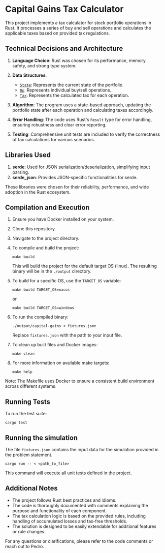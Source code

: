 # Capital Gains Tax Calculator

This project implements a tax calculator for stock portfolio operations in Rust. It processes a series of buy and sell operations and calculates the applicable taxes based on provided tax regulations.

## Technical Decisions and Architecture

1. **Language Choice**: Rust was chosen for its performance, memory safety, and strong type system.

2. **Data Structures**: 
   - [`State`](src/simulation.rs): Represents the current state of the portfolio.
   - [`Op`](src/simulation.rs): Represents individual buy/sell operations.
   - [`Tax`](src/simulation.rs): Represents the calculated tax for each operation.

3. **Algorithm**: The program uses a state-based approach, updating the portfolio state after each operation and calculating taxes accordingly.

4. **Error Handling**: The code uses Rust's `Result` type for error handling, ensuring robustness and clear error reporting.

5. **Testing**: Comprehensive unit tests are included to verify the correctness of tax calculations for various scenarios.

## Libraries Used

1. **serde**: Used for JSON serialization/deserialization, simplifying input parsing.
2. **serde_json**: Provides JSON-specific functionalities for serde.

These libraries were chosen for their reliability, performance, and wide adoption in the Rust ecosystem.

## Compilation and Execution

1. Ensure you have Docker installed on your system.
2. Clone this repository.
3. Navigate to the project directory.
4. To compile and build the project:

   ```
   make build
   ```

   This will build the project for the default target OS (linux). The resulting binary will be in the `./output` directory.

5. To build for a specific OS, use the `TARGET_OS` variable:

   ```
   make build TARGET_OS=macos
   ```

   or

   ```
   make build TARGET_OS=windows
   ```

6. To run the compiled binary:

   ```
   ./output/capital-gains < fixtures.json
   ```

   Replace `fixtures.json` with the path to your input file.

7. To clean up built files and Docker images:

   ```
   make clean
   ```

8. For more information on available make targets:

   ```
   make help
   ```

Note: The Makefile uses Docker to ensure a consistent build environment across different systems.

## Running Tests

To run the test suite:

```
cargo test
```

## Running the simulation

The file `fixtures.json` contains the input data for the simulation provided in the problem statement.

```
cargo run -- < <path_to_file>
```

This command will execute all unit tests defined in the project.


## Additional Notes

- The project follows Rust best practices and idioms.
- The code is thoroughly documented with comments explaining the purpose and functionality of each component.
- The tax calculation logic is based on the provided rules, including handling of accumulated losses and tax-free thresholds.
- The solution is designed to be easily extendable for additional features or rule changes.


For any questions or clarifications, please refer to the code comments or reach out to Pedro.